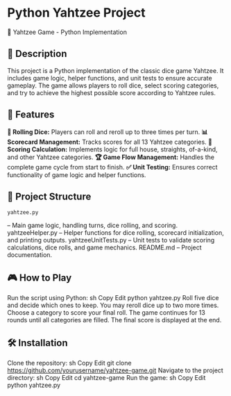 # Python Yahtzee Project
🎲 Yahtzee Game - Python Implementation
## 📜 Description
This project is a Python implementation of the classic dice game Yahtzee. It includes game logic, helper functions, and unit tests to ensure accurate gameplay. The game allows players to roll dice, select scoring categories, and try to achieve the highest possible score according to Yahtzee rules.

## 🚀 Features
**🎲 Rolling Dice:** Players can roll and reroll up to three times per turn.
**📊 Scorecard Management:** Tracks scores for all 13 Yahtzee categories.
**🔢 Scoring Calculation:** Implements logic for full house, straights, of-a-kind, and other Yahtzee categories.
**🏆 Game Flow Management:** Handles the complete game cycle from start to finish.
**✅ Unit Testing:** Ensures correct functionality of game logic and helper functions.
## 📂 Project Structure
```
yahtzee.py
```
– Main game logic, handling turns, dice rolling, and scoring.
yahtzeeHelper.py – Helper functions for dice rolling, scorecard initialization, and printing outputs.
yahtzeeUnitTests.py – Unit tests to validate scoring calculations, dice rolls, and game mechanics.
README.md – Project documentation.
## 🎮 How to Play
Run the script using Python:
sh
Copy
Edit
python yahtzee.py
Roll five dice and decide which ones to keep.
You may reroll dice up to two more times.
Choose a category to score your final roll.
The game continues for 13 rounds until all categories are filled.
The final score is displayed at the end.
## 🛠️ Installation
Clone the repository:
sh
Copy
Edit
git clone https://github.com/yourusername/yahtzee-game.git
Navigate to the project directory:
sh
Copy
Edit
cd yahtzee-game
Run the game:
sh
Copy
Edit
python yahtzee.py
